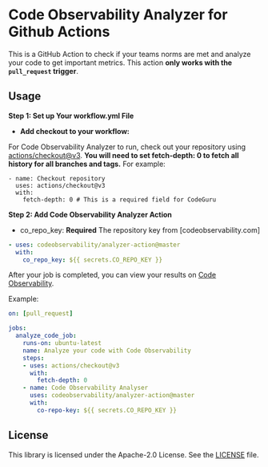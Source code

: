 # Code Observability Analyzer for Github Actions

This is a GitHub Action to check if your teams norms are met and analyze your code to get important metrics. This action **only works with the `pull_request` trigger**.

## Usage

**Step 1: Set up Your workflow.yml File**

* **Add checkout to your workflow:**

For Code Observability Analyzer to run, check out your repository using [actions/checkout@v3](https://github.com/actions/checkout). **You will need to set fetch-depth: 0 to fetch all history for all branches and tags.** For example:
	 
```
- name: Checkout repository
  uses: actions/checkout@v3
  with:
    fetch-depth: 0 # This is a required field for CodeGuru
```

**Step 2: Add Code Observability Analyzer Action**

* co_repo_key: **Required** The repository key from [codeobservability.com]

```yml
- uses: codeobservability/analyzer-action@master
  with:
    co_repo_key: ${{ secrets.CO_REPO_KEY }}
```

After your job is completed, you can view your results on [Code Observability](https://codeobservability.com).

Example:

```yml
on: [pull_request]

jobs:
  analyze_code_job:
    runs-on: ubuntu-latest
    name: Analyze your code with Code Observability
    steps:
    - uses: actions/checkout@v3
      with:
        fetch-depth: 0
    - name: Code Observability Analyser
      uses: codeobservability/analyzer-action@master
      with:
        co-repo-key: ${{ secrets.CO_REPO_KEY }}
```

## License

This library is licensed under the Apache-2.0 License. See the [LICENSE](LICENSE) file.
